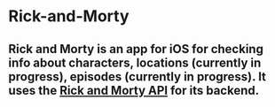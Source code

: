 # Rick-and-Morty

## Rick and Morty is an app for iOS for checking info about characters, locations (currently in progress), episodes (currently in progress). It uses the [Rick and Morty API](https://rickandmortyapi.com/) for its backend.
